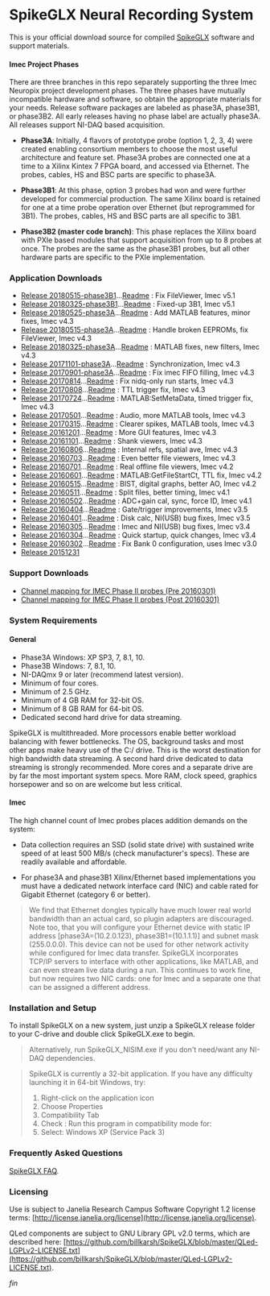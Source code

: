 SpikeGLX Neural Recording System
==========================

This is your official download source for compiled
[SpikeGLX](https://github.com/billkarsh/SpikeGLX.git)
software and support materials.

#### Imec Project Phases

There are three branches in this repo separately supporting the three Imec
Neuropix project development phases. The three phases have mutually
incompatible hardware and software, so obtain the appropriate materials
for your needs. Release software packages are labeled as phase3A, phase3B1,
or phase3B2. All early releases having no phase label are actually phase3A.
All releases support NI-DAQ based acquisition.

* **Phase3A**: Initially, 4 flavors of prototype probe (option 1, 2, 3, 4)
were created enabling consortium members to choose the most useful
architecture and feature set. Phase3A probes are connected one at a time to
a Xilinx Kintex 7 FPGA board, and accessed via Ethernet. The probes, cables,
HS and BSC parts are specific to phase3A.

* **Phase3B1**: At this phase, option 3 probes had won and were further
developed for commercial production. The same Xilinx board is retained for
one at a time probe operation over Ethernet (but reprogrammed for 3B1).
The probes, cables, HS and BSC parts are all specific to 3B1.

* **Phase3B2 (master code branch)**: This phase replaces the Xilinx board
with PXIe based modules that support acquisition from up to 8 probes at once.
The probes are the same as the phase3B1 probes, but all other hardware parts
are specific to the PXIe implementation.

### Application Downloads

* [Release 20180515-phase3B1](App/Release_v20180515-phase3B1.zip)...[Readme](Readme/Readme_v20180515-phase3B1.txt) : Fix FileViewer, Imec v5.1
* [Release 20180325-phase3B1](App/Release_v20180325-phase3B1.zip)...[Readme](Readme/Readme_v20180325-phase3B1.txt) : Fixed-up 3B1, Imec v5.1
* [Release 20180525-phase3A](App/Release_v20180525-phase3A.zip)...[Readme](Readme/Readme_v20180525-phase3A.txt) : Add MATLAB features, minor fixes, Imec v4.3
* [Release 20180515-phase3A](App/Release_v20180515-phase3A.zip)...[Readme](Readme/Readme_v20180515-phase3A.txt) : Handle broken EEPROMs, fix FileViewer, Imec v4.3
* [Release 20180325-phase3A](App/Release_v20180325-phase3A.zip)...[Readme](Readme/Readme_v20180325-phase3A.txt) : MATLAB fixes, new filters, Imec v4.3
* [Release 20171101-phase3A](App/Release_v20171101-phase3A.zip)...[Readme](Readme/Readme_v20171101-phase3A.txt) : Synchronization, Imec v4.3
* [Release 20170901-phase3A](App/Release_v20170901-phase3A.zip)...[Readme](Readme/Readme_v20170901-phase3A.txt) : Fix imec FIFO filling, Imec v4.3
* [Release 20170814](App/Release_v20170814.zip)...[Readme](Readme/Readme_v20170814.txt) : Fix nidq-only run starts, Imec v4.3
* [Release 20170808](App/Release_v20170808.zip)...[Readme](Readme/Readme_v20170808.txt) : TTL trigger fix, Imec v4.3
* [Release 20170724](App/Release_v20170724.zip)...[Readme](Readme/Readme_v20170724.txt) : MATLAB:SetMetaData, timed trigger fix, Imec v4.3
* [Release 20170501](App/Release_v20170501.zip)...[Readme](Readme/Readme_v20170501.txt) : Audio, more MATLAB tools, Imec v4.3
* [Release 20170315](App/Release_v20170315.zip)...[Readme](Readme/Readme_v20170315.txt) : Clearer spikes, MATLAB tools, Imec v4.3
* [Release 20161201](App/Release_v20161201.zip)...[Readme](Readme/Readme_v20161201.txt) : More GUI features, Imec v4.3
* [Release 20161101](App/Release_v20161101.zip)...[Readme](Readme/Readme_v20161101.txt) : Shank viewers, Imec v4.3
* [Release 20160806](App/Release_v20160806.zip)...[Readme](Readme/Readme_v20160806.txt) : Internal refs, spatial ave, Imec v4.3
* [Release 20160703](App/Release_v20160703.zip)...[Readme](Readme/Readme_v20160703.txt) : Even better file viewers, Imec v4.3
* [Release 20160701](App/Release_v20160701.zip)...[Readme](Readme/Readme_v20160701.txt) : Real offline file viewers, Imec v4.2
* [Release 20160601](App/Release_v20160601.zip)...[Readme](Readme/Readme_v20160601.txt) : MATLAB:GetFileStartCt, TTL fix, Imec v4.2
* [Release 20160515](App/Release_v20160515.zip)...[Readme](Readme/Readme_v20160515.txt) : BIST, digital graphs, better AO, Imec v4.2
* [Release 20160511](App/Release_v20160511.zip)...[Readme](Readme/Readme_v20160511.txt) : Split files, better timing, Imec v4.1
* [Release 20160502](App/Release_v20160502.zip)...[Readme](Readme/Readme_v20160502.txt) : ADC+gain cal, sync, force ID, Imec v4.1
* [Release 20160404](App/Release_v20160404.zip)...[Readme](Readme/Readme_v20160404.txt) : Gate/trigger improvements, Imec v3.5
* [Release 20160401](App/Release_v20160401.zip)...[Readme](Readme/Readme_v20160401.txt) : Disk calc, NI(USB) bug fixes, Imec v3.5
* [Release 20160305](App/Release_v20160305.zip)...[Readme](Readme/Readme_v20160305.txt) : Imec and NI(USB) bug fixes, Imec v3.4
* [Release 20160304](App/Release_v20160304.zip)...[Readme](Readme/Readme_v20160304.txt) : Quick startup, quick changes, Imec v3.4
* [Release 20160302](App/Release_v20160302.zip)...[Readme](Readme/Readme_v20160302.txt) : Fix Bank 0 configuration, uses Imec v3.0
* [Release 20151231](App/Release_v20151231.zip)

### Support Downloads

* [Channel mapping for IMEC Phase II probes (Pre  20160301)](Support/PhaseII_Mapping_Pre20160301.zip)
* [Channel mapping for IMEC Phase II probes (Post 20160301)](Support/PhaseII_Mapping_Post20160301.zip)

### System Requirements

#### General

* Phase3A Windows: XP SP3, 7, 8.1, 10.
* Phase3B Windows: 7, 8.1, 10.
* NI-DAQmx 9 or later (recommend latest version).
* Minimum of four cores.
* Minimum of 2.5 GHz.
* Minimum of 4 GB RAM for 32-bit OS.
* Minimum of 8 GB RAM for 64-bit OS.
* Dedicated second hard drive for data streaming.

SpikeGLX is multithreaded. More processors enable better workload
balancing with fewer bottlenecks. The OS, background tasks and most other
apps make heavy use of the C:/ drive. This is the worst destination for
high bandwidth data streaming. A second hard drive dedicated to data
streaming is strongly recommended. More cores and a separate drive are
by far the most important system specs. More RAM, clock speed, graphics
horsepower and so on are welcome but less critical.

#### Imec

The high channel count of Imec probes places addition demands on the
system:

* Data collection requires an SSD (solid state drive) with sustained
write speed of at least 500 MB/s (check manufacturer's specs). These
are readily available and affordable.

* For phase3A and phase3B1 Xilinx/Ethernet based implementations you must
have a dedicated network interface card (NIC) and cable rated for Gigabit
Ethernet (category 6 or better).

> We find that Ethernet dongles typically have much lower real world
bandwidth than an actual card, so plugin adapters are discouraged.
Note too, that you will configure your Ethernet device with static
IP address [phase3A=(10.2.0.123), phase3B1=(10.1.1.1)] and subnet mask
(255.0.0.0). This device can not be used for other network activity
while configured for Imec data transfer. SpikeGLX incorporates TCP/IP
servers to interface with other applications, like MATLAB, and can even
stream live data during a run. This continues to work fine, but now
requires two NIC cards: one for Imec and a separate one that can be
assigned a different address.

### Installation and Setup

To install SpikeGLX on a new system, just unzip a SpikeGLX release folder
to your C-drive and double click SpikeGLX.exe to begin.

> Alternatively, run SpikeGLX_NISIM.exe if you don't need/want any NI-DAQ
dependencies.

> SpikeGLX is currently a 32-bit application. If you have any difficulty
launching it in 64-bit Windows, try:
>
> 1. Right-click on the application icon
> 2. Choose Properties
> 3. Compatibility Tab
> 4. Check : Run this program in compatibility mode for:
> 5. Select: Windows XP (Service Pack 3)

### Frequently Asked Questions

[SpikeGLX FAQ](https://github.com/billkarsh/SpikeGLX/blob/master/Markdown/SpikeGLX_FAQ.md).

### Licensing

Use is subject to Janelia Research Campus Software Copyright 1.2 license terms:
[http://license.janelia.org/license](http://license.janelia.org/license).

QLed components are subject to GNU Library GPL v2.0 terms, which are described here:
[https://github.com/billkarsh/SpikeGLX/blob/master/QLed-LGPLv2-LICENSE.txt](https://github.com/billkarsh/SpikeGLX/blob/master/QLed-LGPLv2-LICENSE.txt).


_fin_

